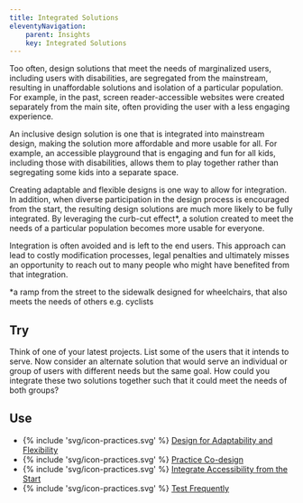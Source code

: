 ```yaml
---
title: Integrated Solutions
eleventyNavigation:
    parent: Insights
    key: Integrated Solutions
---
```


Too often, design solutions that meet the needs of marginalized users, including users with disabilities, are segregated
from the mainstream, resulting in unaffordable solutions and isolation of a particular population. For example, in the
past, screen reader-accessible websites were created separately from the main site, often providing the user with a less
engaging experience.

An inclusive design solution is one that is integrated into mainstream design, making the solution more affordable and
more usable for all. For example, an accessible playground that is engaging and fun for all kids, including those with
disabilities, allows them to play together rather than segregating some kids into a separate space.

Creating adaptable and flexible designs is one way to allow for integration. In addition, when diverse participation in
the design process is encouraged from the start, the resulting design solutions are much more likely to be fully
integrated. By leveraging the curb-cut effect*, a solution created to meet the needs of a particular population becomes
more usable for everyone.

Integration is often avoided and is left to the end users. This approach can lead to costly modification processes,
legal penalties and ultimately misses an opportunity to reach out to many people who might have benefited from that
integration.

*a ramp from the street to the sidewalk designed for wheelchairs, that also meets the needs of others e.g. cyclists

## Try

Think of one of your latest projects. List some of the users that it intends to serve. Now consider an alternate
solution that would serve an individual or group of users with different needs but the same goal. How could you
integrate these two solutions together such that it could meet the needs of both groups?

## Use

* {% include 'svg/icon-practices.svg' %} [Design for Adaptability and Flexibility](../../practices/design-for-adaptability-and-flexibility/)
* {% include 'svg/icon-practices.svg' %} [Practice Co-design](../../practices/practice-co-design/)
* {% include 'svg/icon-practices.svg' %} [Integrate Accessibility from the Start](../../practices/integrate-accessibility-from-the-start/)
* {% include 'svg/icon-practices.svg' %} [Test Frequently](../../practices/test-frequently/)
